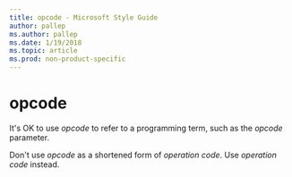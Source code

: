 ```yaml
---
title: opcode - Microsoft Style Guide
author: pallep
ms.author: pallep
ms.date: 1/19/2018
ms.topic: article
ms.prod: non-product-specific
---
```


# opcode

It's OK to use *opcode* to refer to a programming term, such as the *opcode* parameter. 

Don't use *opcode* as a shortened form of *operation code*. Use *operation code* instead.

